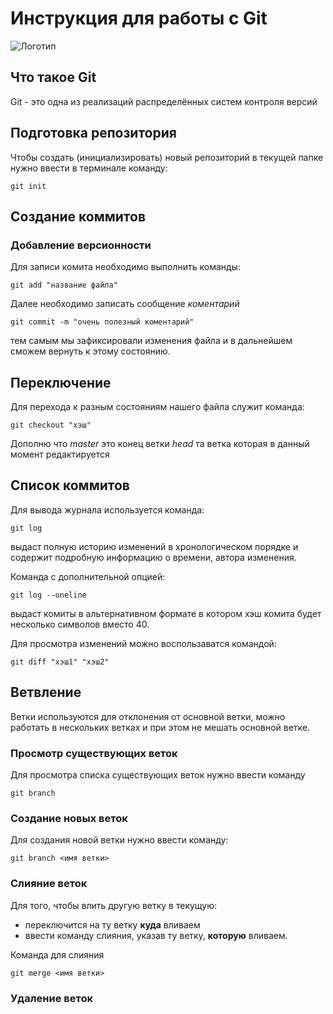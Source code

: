 # **Инструкция для работы с Git**

![Логотип](logo.jpg)

## Что такое Git

Git - это одна из реализаций распределённых систем контроля версий

## Подготовка репозитория

Чтобы создать (инициализировать) новый репозиторий в текущей папке нужно ввести в терминале команду:

    git init

## Создание коммитов

### Добавление версионности

Для записи комита необходимо выполнить команды:

    git add "название файла"

Далее необходимо записать сообщение *коментарий*

    git commit -m "очень полезный коментарий"

тем самым мы зафиксировали изменения файла и в дальнейшем сможем вернуть к этому состоянию.

## Переключение
Для перехода к разным состояниям нашего файла служит команда:

    git checkout "хэш"

Дополню что *master* это конец ветки *head* та ветка которая в данный момент редактируется


## Список коммитов

Для вывода журнала используется команда:

    git log
выдаст полную историю изменений в хронологическом порядке и содержит подробную информацию о времени, автора изменения.

Команда с дополнительной опцией:

    git log --oneline

выдаст комиты в альтернативном формате в котором хэш комита будет несколько символов вместо 40.

Для просмотра изменений можно воспользаватся командой:

    git diff "хэш1" "хэш2"

## Ветвление

Ветки используются для отклонения от основной ветки, можно работать в нескольких ветках и при этом не мешать основной ветке.

### Просмотр существующих веток

Для просмотра списка существующих веток нужно ввести команду

    git branch

### Создание новых веток

Для создания новой ветки нужно ввести команду:

    git branch <имя ветки>

### Слияние веток

Для того, чтобы влить другую ветку в текущую:
- переключится на ту ветку **куда** вливаем 
- ввести команду слияния, указав ту ветку, **которую** вливаем.

Команда для слияния

    git merge <имя ветки>

### Удаление веток

